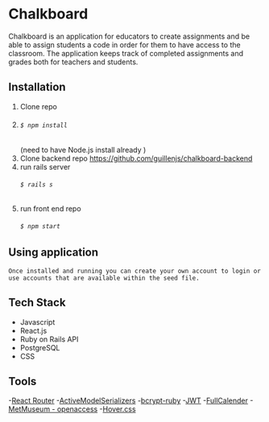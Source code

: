 
# Chalkboard

Chalkboard is an application for educators to create assignments and be able to assign students a code in order for them to have access to the classroom. The application keeps track of completed assignments and grades both for teachers and students.

## Installation

1. Clone repo
2. ###### `$ npm install`
     (need to have Node.js install already )
3. Clone backend repo https://github.com/guillenjs/chalkboard-backend
4. run rails server 
    ###### `$ rails s`
5. run front end repo 
    ###### `$ npm start`

## Using application

    Once installed and running you can create your own account to login or use accounts that are available within the seed file.


## Tech Stack    
- Javascript
- React.js 
- Ruby on Rails API
- PostgreSQL
- CSS


## Tools
 -[React Router](https://reactrouter.com/web/guides/quick-start)
 -[ActiveModelSerializers](https://github.com/rails-api/active_model_serializers)
 -[bcrypt-ruby](https://github.com/codahale/bcrypt-ruby)
 -[JWT](https://github.com/jwt/ruby-jwt)
 -[FullCalender](https://github.com/fullcalendar/fullcalendar)
 -[MetMuseum - openaccess](https://github.com/metmuseum/openaccess)
 -[Hover.css](https://github.com/IanLunn/Hover)

